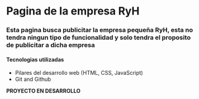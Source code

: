# Pagina de la empresa RyH

### Esta pagina busca publicitar la empresa pequeña RyH, esta no tendra ningun tipo de funcionalidad y solo tendra el proposito de publicitar a dicha empresa

#### Tecnologias utilizadas

- Pilares del desarrollo web (HTML, CSS, JavaScript)
- Git and Github


**PROYECTO EN DESARROLLO**
